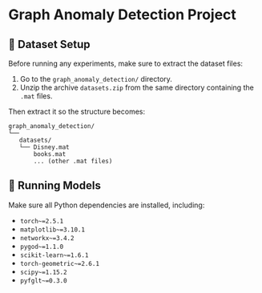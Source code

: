 # Graph Anomaly Detection Project

## 📂 Dataset Setup

Before running any experiments, make sure to extract the dataset files:

1. Go to the `graph_anomaly_detection/` directory.
2. Unzip the archive `datasets.zip` from the same directory containing the `.mat` files.

Then extract it so the structure becomes:

```
graph_anomaly_detection/
└── 
   datasets/
   └── Disney.mat
       books.mat
       ... (other .mat files)
```

## 🚀 Running Models

Make sure all Python dependencies are installed, including:
- `torch~=2.5.1`
- `matplotlib~=3.10.1`
- `networkx~=3.4.2`
- `pygod~=1.1.0`
- `scikit-learn~=1.6.1`
- `torch-geometric~=2.6.1`
- `scipy~=1.15.2`
- `pyfglt~=0.3.0`
